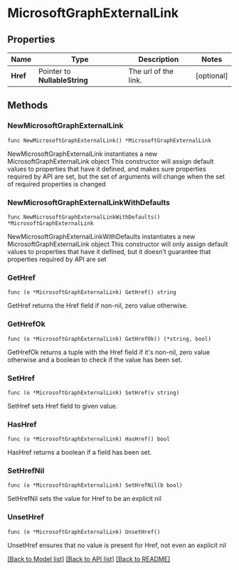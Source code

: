 # MicrosoftGraphExternalLink

## Properties

Name | Type | Description | Notes
------------ | ------------- | ------------- | -------------
**Href** | Pointer to **NullableString** | The url of the link. | [optional] 

## Methods

### NewMicrosoftGraphExternalLink

`func NewMicrosoftGraphExternalLink() *MicrosoftGraphExternalLink`

NewMicrosoftGraphExternalLink instantiates a new MicrosoftGraphExternalLink object
This constructor will assign default values to properties that have it defined,
and makes sure properties required by API are set, but the set of arguments
will change when the set of required properties is changed

### NewMicrosoftGraphExternalLinkWithDefaults

`func NewMicrosoftGraphExternalLinkWithDefaults() *MicrosoftGraphExternalLink`

NewMicrosoftGraphExternalLinkWithDefaults instantiates a new MicrosoftGraphExternalLink object
This constructor will only assign default values to properties that have it defined,
but it doesn't guarantee that properties required by API are set

### GetHref

`func (o *MicrosoftGraphExternalLink) GetHref() string`

GetHref returns the Href field if non-nil, zero value otherwise.

### GetHrefOk

`func (o *MicrosoftGraphExternalLink) GetHrefOk() (*string, bool)`

GetHrefOk returns a tuple with the Href field if it's non-nil, zero value otherwise
and a boolean to check if the value has been set.

### SetHref

`func (o *MicrosoftGraphExternalLink) SetHref(v string)`

SetHref sets Href field to given value.

### HasHref

`func (o *MicrosoftGraphExternalLink) HasHref() bool`

HasHref returns a boolean if a field has been set.

### SetHrefNil

`func (o *MicrosoftGraphExternalLink) SetHrefNil(b bool)`

 SetHrefNil sets the value for Href to be an explicit nil

### UnsetHref
`func (o *MicrosoftGraphExternalLink) UnsetHref()`

UnsetHref ensures that no value is present for Href, not even an explicit nil

[[Back to Model list]](../README.md#documentation-for-models) [[Back to API list]](../README.md#documentation-for-api-endpoints) [[Back to README]](../README.md)


